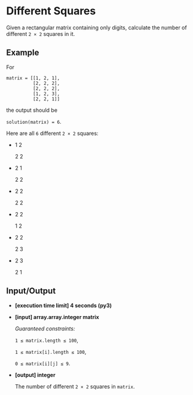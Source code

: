 # Different Squares

Given a rectangular matrix containing only digits, calculate the number of different `2 × 2` squares in it.

## Example

For
```
matrix = [[1, 2, 1],
          [2, 2, 2],
          [2, 2, 2],
          [1, 2, 3],
          [2, 2, 1]]
```
the output should be

`solution(matrix) = 6`.

Here are all `6` different `2 × 2` squares:

- 1 2

    2 2

- 2 1

    2 2

- 2 2

    2 2

- 2 2

    1 2

- 2 2

    2 3

- 2 3

    2 1

## Input/Output

- **[execution time limit] 4 seconds (py3)**

- **[input] array.array.integer matrix**

	*Guaranteed constraints:*

	`1 ≤ matrix.length ≤ 100`,

	`1 ≤ matrix[i].length ≤ 100`,

	`0 ≤ matrix[i][j] ≤ 9`.

- **[output] integer**

	The number of different `2 × 2` squares in `matrix`.
